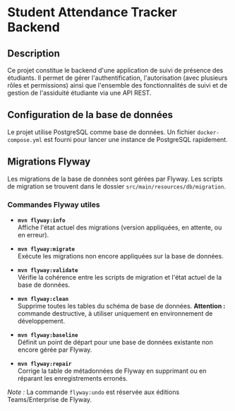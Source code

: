 # Student Attendance Tracker Backend

## Description

Ce projet constitue le backend d'une application de suivi de présence des étudiants. Il permet de gérer l'authentification, l'autorisation (avec plusieurs rôles et permissions) ainsi que l'ensemble des fonctionnalités de suivi et de gestion de l'assiduité étudiante via une API REST.

## Configuration de la base de données

Le projet utilise PostgreSQL comme base de données. Un fichier `docker-compose.yml` est fourni pour lancer une instance de PostgreSQL rapidement.

## Migrations Flyway

Les migrations de la base de données sont gérées par Flyway. Les scripts de migration se trouvent dans le dossier `src/main/resources/db/migration`.

### Commandes Flyway utiles

- **`mvn flyway:info`**  
  Affiche l'état actuel des migrations (version appliquées, en attente, ou en erreur).

- **`mvn flyway:migrate`**  
  Exécute les migrations non encore appliquées sur la base de données.

- **`mvn flyway:validate`**  
  Vérifie la cohérence entre les scripts de migration et l'état actuel de la base de données.

- **`mvn flyway:clean`**  
  Supprime toutes les tables du schéma de base de données. **Attention :** commande destructive, à utiliser uniquement en environnement de développement.

- **`mvn flyway:baseline`**  
  Définit un point de départ pour une base de données existante non encore gérée par Flyway.

- **`mvn flyway:repair`**  
  Corrige la table de métadonnées de Flyway en supprimant ou en réparant les enregistrements erronés.

*Note :* La commande `flyway:undo` est réservée aux éditions Teams/Enterprise de Flyway.


   